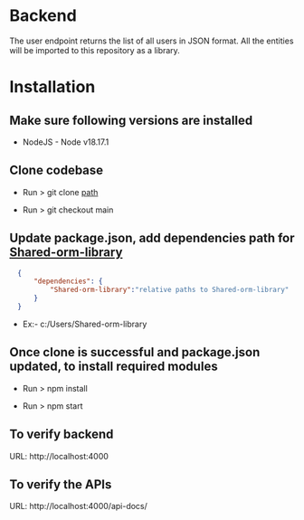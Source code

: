 # Backend
The user endpoint returns the list of all users in JSON format. All the entities will be imported to this repository as a library.

# Installation

 ## Make sure following versions are installed

   - NodeJS - Node v18.17.1

 ## Clone codebase
  
   - Run > git clone  [path](https://github.com/phptarun/Backend.git)

   - Run > git checkout main

  

 ## Update package.json, add dependencies path for [Shared-orm-library](https://github.com/phptarun/Shared-orm-library.git)
  ```JSON
    {  
        "dependencies": {
            "Shared-orm-library":"relative paths to Shared-orm-library"
        }
    }
  ```
  - Ex:- c:/Users/Shared-orm-library

 ## Once clone is successful and package.json updated, to install required modules

   - Run > npm install 

   - Run > npm start

## To verify backend

   URL: http://localhost:4000

## To verify the APIs 

   URL: http://localhost:4000/api-docs/

 

